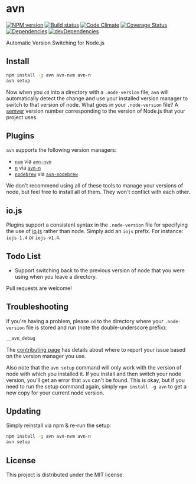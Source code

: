 # avn

[![NPM version][npm-image]][npm-url] [![Build status][travis-image]][travis-url] [![Code Climate][codeclimate-image]][codeclimate-url] [![Coverage Status][coverage-image]][coverage-url] [![Dependencies][david-image]][david-url] [![devDependencies][david-dev-image]][david-dev-url]

Automatic Version Switching for Node.js

## Install

``` bash
npm install -g avn avn-nvm avn-n
avn setup
```

Now when you `cd` into a directory with a `.node-version` file, `avn` will
automatically detect the change and use your installed version manager to
switch to that version of node. What goes in your `.node-version` file? A
[semver][semver] version number corresponding to the version of Node.js that
your project uses.


## Plugins

`avn` supports the following version managers:

 - [`nvm`][nvm] via [`avn-nvm`][avn-nvm]
 - [`n`][n] via [`avn-n`][avn-n]
 - [`nodebrew`][nodebrew] via [`avn-nodebrew`][avn-nodebrew]

We don't recommend using all of these tools to manage your versions of node, but feel
free to install all of them. They won't conflict with each other.


## io.js

Plugins support a consistent syntax in the `.node-version` file for specifying
the use of [io.js][io.js] rather than node. Simply add an `iojs` prefix. For
instance: `iojs-1.4` or `iojs-v1.4`.


## Todo List

 * Support switching back to the previous version of node that you were using
   when you leave a directory.

Pull requests are welcome!


## Troubleshooting

If you're having a problem, please `cd` to the directory where your
`.node-version` file is stored and run (note the double-underscore prefix):

```bash
__avn_debug
```

The [contributing page][contributing] has details about where to report your issue based on the version manager you use.

Also note that the `avn setup` command will only work with the version of node
with which you installed it. If you install and then switch your node version,
you'll get an error that `avn` can't be found. This is okay, but if you need to
run the setup command again, simply `npm install -g avn` to get a new copy for
your current node version.


## Updating

Simply reinstall via npm & re-run the setup:

```bash
npm install -g avn avn-nvm avn-n
avn setup
```

## License

This project is distributed under the MIT license.


[travis-image]: http://img.shields.io/travis/wbyoung/avn.svg?style=flat
[travis-url]: http://travis-ci.org/wbyoung/avn
[npm-image]: http://img.shields.io/npm/v/avn.svg?style=flat
[npm-url]: https://npmjs.org/package/avn
[codeclimate-image]: http://img.shields.io/codeclimate/github/wbyoung/avn.svg?style=flat
[codeclimate-url]: https://codeclimate.com/github/wbyoung/avn
[coverage-image]: http://img.shields.io/coveralls/wbyoung/avn.svg?style=flat
[coverage-url]: https://coveralls.io/r/wbyoung/avn
[david-image]: http://img.shields.io/david/wbyoung/avn.svg?style=flat
[david-url]: https://david-dm.org/wbyoung/avn
[david-dev-image]: http://img.shields.io/david/dev/wbyoung/avn.svg?style=flat
[david-dev-url]: https://david-dm.org/wbyoung/avn#info=devDependencies

[contributing]: https://github.com/wbyoung/avn/blob/master/CONTRIBUTING.md
[nvm]: https://github.com/creationix/nvm
[n]: https://github.com/visionmedia/n
[nodebrew]: https://github.com/hokaccha/nodebrew
[avn-nvm]: https://github.com/wbyoung/avn-nvm
[avn-n]: https://github.com/wbyoung/avn-n
[avn-nodebrew]: https://github.com/kuy/avn-nodebrew
[io.js]: https://iojs.org/
[semver]: http://semver.org/
